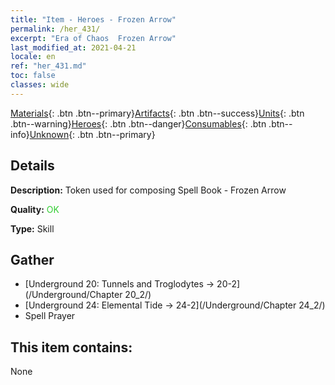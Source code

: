 ```yaml
---
title: "Item - Heroes - Frozen Arrow"
permalink: /her_431/
excerpt: "Era of Chaos  Frozen Arrow"
last_modified_at: 2021-04-21
locale: en
ref: "her_431.md"
toc: false
classes: wide
---
```

 [Materials](/Items/){: .btn .btn--primary}[Artifacts](/Items/Artifacts/){: .btn .btn--success}[Units](/Items/Units/){: .btn .btn--warning}[Heroes](/Items/Heroes/){: .btn .btn--danger}[Consumables](/Items/Consumables/){: .btn .btn--info}[Unknown](/Items/Unknown/){: .btn .btn--primary}

## Details
 **Description:** Token used for composing Spell Book - Frozen Arrow

 **Quality:** <span style="color: #32CD32">OK</span>

 **Type:** Skill

## Gather

*    [Underground 20: Tunnels and Troglodytes -> 20-2](/Underground/Chapter 20_2/) 
*    [Underground 24: Elemental Tide -> 24-2](/Underground/Chapter 24_2/) 
*    Spell Prayer 

## This item contains:

  None

